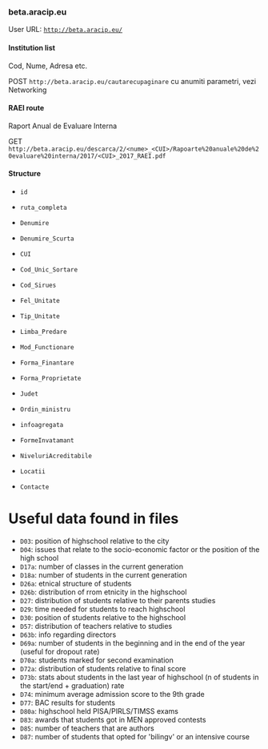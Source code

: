 ### beta.aracip.eu

User URL: [`http://beta.aracip.eu/`](http://beta.aracip.eu/)

#### Institution list

Cod, Nume, Adresa etc.

POST `http://beta.aracip.eu/cautarecupaginare`
cu anumiti parametri, vezi Networking

#### RAEI route

Raport Anual de Evaluare Interna

GET `http://beta.aracip.eu/descarca/2/<nume>_<CUI>/Rapoarte%20anuale%20de%20evaluare%20interna/2017/<CUI>_2017_RAEI.pdf`

#### Structure

- `id`

- `ruta_completa`

- `Denumire`

- `Denumire_Scurta`

- `CUI`

- `Cod_Unic_Sortare`

- `Cod_Sirues`

- `Fel_Unitate`

- `Tip_Unitate`

- `Limba_Predare`

- `Mod_Functionare`

- `Forma_Finantare`

- `Forma_Proprietate`

- `Judet`

- `Ordin_ministru`

- `infoagregata`

- `FormeInvatamant`

- `NiveluriAcreditabile`

- `Locatii`

- `Contacte`

# Useful data found in files
- `D03`: position of highschool relative to the city
- `D04`: issues that relate to the socio-economic factor or the position of the high school
- `D17a`: number of classes in the current generation
- `D18a`: number of students in the current generation
- `D26a`: etnical structure of students
- `D26b`: distribution of rrom etnicity in the highschool
- `D27`: distribution of students relative to their parents studies
- `D29`: time needed for students to reach highschool
- `D30`: position of students relative to the highschool
- `D57`: distribution of teachers relative to studies
- `D63b`: info regarding directors
- `D69a`: number of students in the beginning and in the end of the year (useful for dropout rate)
- `D70a`: students marked for second examination
- `D72a`: distribution of students relative to final score
- `D73b`: stats about students in the last year of highschool (n of students in the start/end + graduation) rate
- `D74`: minimum average admission score to the 9th grade
- `D77`: BAC results for students
- `D80a`: highschool held PISA/PIRLS/TIMSS exams
- `D83`: awards that students got in MEN approved contests
- `D85`: number of teachers that are authors
- `D87`: number of students that opted for 'bilingv' or an intensive course
